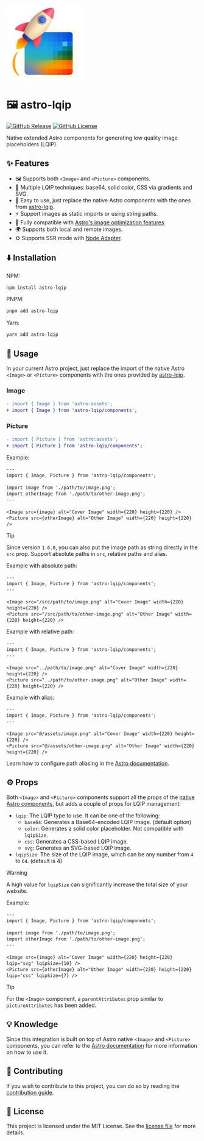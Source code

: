 <a href="https://astro-lqip.web.app/">
  <img src="./assets/logo.png" alt="Astro LQIP Logo" width="200" height="200" />
</a>

# 🖼️ astro-lqip

[![GitHub Release](https://img.shields.io/github/v/release/felixicaza/astro-lqip?logo=npm)](https://www.npmjs.com/package/astro-lqip)
[![GitHub License](https://img.shields.io/github/license/felixicaza/astro-lqip)](https://github.com/felixicaza/astro-lqip/blob/main/LICENSE)

Native extended Astro components for generating low quality image placeholders (LQIP).

## ✨ Features
- 🖼️ Supports both `<Image>` and `<Picture>` components.
- 🎨 Multiple LQIP techniques: base64, solid color, CSS via gradients and SVG.
- 🚀 Easy to use, just replace the native Astro components with the ones from [astro-lqip](https://astro-lqip.web.app/).
- ⚡️ Support images as static imports or using string paths.
- 🔧 Fully compatible with [Astro's image optimization features](https://docs.astro.build/en/guides/images/).
- 🌍 Supports both local and remote images.
- ⚙️ Supports SSR mode with [Node Adapter](https://docs.astro.build/en/guides/integrations-guide/node/).

## ⬇️ Installation

NPM:

```bash
npm install astro-lqip
```

PNPM:

```bash
pnpm add astro-lqip
```

Yarn:

```bash
yarn add astro-lqip
```

## 🚀 Usage

In your current Astro project, just replace the import of the native Astro `<Image>` or `<Picture>` components with the ones provided by [astro-lqip](https://astro-lqip.web.app/).

### Image

```diff
- import { Image } from 'astro:assets';
+ import { Image } from 'astro-lqip/components';
```

### Picture

```diff
- import { Picture } from 'astro:assets';
+ import { Picture } from 'astro-lqip/components';
```

Example:

```astro
---
import { Image, Picture } from 'astro-lqip/components';

import image from './path/to/image.png';
import otherImage from './path/to/other-image.png';
---

<Image src={image} alt="Cover Image" width={220} height={220} />
<Picture src={otherImage} alt="Other Image" width={220} height={220} />
```

> [!TIP]
> Since version `1.6.0`, you can also put the image path as string directly in the `src` prop. Support absolute paths in `src`, relative paths and alias.

Example with absolute path:

```astro
---
import { Image, Picture } from 'astro-lqip/components';
---

<Image src="/src/path/to/image.png" alt="Cover Image" width={220} height={220} />
<Picture src="/src/path/to/other-image.png" alt="Other Image" width={220} height={220} />
```

Example with relative path:

```astro
---
import { Image, Picture } from 'astro-lqip/components';
---

<Image src="../path/to/image.png" alt="Cover Image" width={220} height={220} />
<Picture src="../path/to/other-image.png" alt="Other Image" width={220} height={220} />
```

Example with alias:

```astro
---
import { Image, Picture } from 'astro-lqip/components';
---

<Image src="@/assets/image.png" alt="Cover Image" width={220} height={220} />
<Picture src="@/assets/other-image.png" alt="Other Image" width={220} height={220} />
```

Learn how to configure path aliasing in the [Astro documentation](https://docs.astro.build/en/guides/typescript/#import-aliases).

## ⚙️ Props

Both `<Image>` and `<Picture>` components support all the props of the [native Astro components](https://docs.astro.build/en/reference/modules/astro-assets/), but adds a couple of props for LQIP management:

- `lqip`: The LQIP type to use. It can be one of the following:
  - `base64`: Generates a Base64-encoded LQIP image. (default option)
  - `color`: Generates a solid color placeholder. Not compatible with `lqipSize`.
  - `css`: Generates a CSS-based LQIP image.
  - `svg`: Generates an SVG-based LQIP image.
- `lqipSize`: The size of the LQIP image, which can be any number from `4` to `64`. (default is 4)

> [!WARNING]
> A high value for `lqipSize` can significantly increase the total size of your website.

Example:

```astro
---
import { Image, Picture } from 'astro-lqip/components';

import image from './path/to/image.png';
import otherImage from './path/to/other-image.png';
---

<Image src={image} alt="Cover Image" width={220} height={220} lqip="svg" lqipSize={10} />
<Picture src={otherImage} alt="Other Image" width={220} height={220} lqip="css" lqipSize={7} />
```

> [!TIP]
> For the `<Image>` component, a `parentAttributes` prop similar to `pictureAttributes` has been added.

## 💡 Knowledge

Since this integration is built on top of Astro native `<Image>` and `<Picture>` components, you can refer to the [Astro documentation](https://docs.astro.build/en/guides/images/) for more information on how to use it.

## 🤝 Contributing
If you wish to contribute to this project, you can do so by reading the [contribution guide](https://github.com/felixicaza/astro-lqip/blob/main/CONTRIBUTING.md).

## 📄 License
This project is licensed under the MIT License. See the [license file](https://github.com/felixicaza/astro-lqip/blob/main/LICENSE) for more details.
